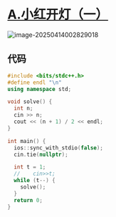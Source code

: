 # [A.小红开灯（一）](https://ac.nowcoder.com/acm/contest/107000/A)

![image-20250414002829018](https://gitee.com/chen-houchao/images/raw/master/202504140028102.png)

## 代码

```cpp
#include <bits/stdc++.h>
#define endl "\n"
using namespace std;

void solve() {
  int n;
  cin >> n;
  cout << (n + 1) / 2 << endl;
}

int main() {
  ios::sync_with_stdio(false);
  cin.tie(nullptr);

  int t = 1;
  //	cin>>t;
  while (t--) {
    solve();
  }
  return 0;
}
```

